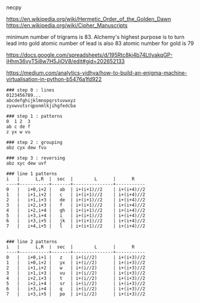 


necpy 


https://en.wikipedia.org/wiki/Hermetic_Order_of_the_Golden_Dawn
https://en.wikipedia.org/wiki/Cipher_Manuscripts

minimum number of trigrams is 83.
Alchemy's highest purpose is to turn lead into gold
atomic number of lead is also 83
atomic number for gold is 79

https://docs.google.com/spreadsheets/d/195Rtc8kj4b74LtIyakqGP-iHhm36vyT5i8w7H5JjOV8/edit#gid=202652133

https://medium.com/analytics-vidhya/how-to-build-an-enigma-machine-virtualisation-in-python-b5476a1fd922

```
### step 0 : lines
0123456789...
abcdefghijklmnopqrstuvwxyz
zyxwvutsrqponmlkjihgfedcba

### step 1 : patterns
0  1 2  3
ab c de f 
z yx w vu

### step 2 : grouping
abz cyx dew fvu

### step 3 : reversing
abz xyc dew uvf

### line 1 patterns
i   |      L,R  |  sec  |        L      |      R
----+-----------+-------+---------------+-----------
0   |   i+0,i+2 |   ab  | i+(i+1)//2    | i+(i+4)//2
1   |   i+1,i+2 |   c   | i+(i+1)//2    | i+(i+4)//2
2   |   i+1,i+3 |   de  | i+(i+1)//2    | i+(i+4)//2
3   |   i+2,i+3 |   f   | i+(i+1)//2    | i+(i+4)//2
4   |   i+2,i+4 |   gh  | i+(i+1)//2    | i+(i+4)//2
5   |   i+3,i+4 |   i   | i+(i+1)//2    | i+(i+4)//2
6   |   i+3,i+5 |   jk  | i+(i+1)//2    | i+(i+4)//2
7   |   i+4,i+5 |   l   | i+(i+1)//2    | i+(i+4)//2


### line 2 patterns
i   |      L,R  |  sec  |        L      |      R
----+-----------+-------+---------------+-----------
0   |   i+0,i+1 |   z   | i+(i//2)      | i+(i+3)//2
1   |   i+0,i+2 |   yx  | i+(i//2)      | i+(i+3)//2
2   |   i+1,i+2 |   w   | i+(i//2)      | i+(i+3)//2
3   |   i+1,i+3 |   vu  | i+(i//2)      | i+(i+3)//2
4   |   i+2,i+3 |   t   | i+(i//2)      | i+(i+3)//2
5   |   i+2,i+4 |   sr  | i+(i//2)      | i+(i+3)//2
6   |   i+3,i+4 |   q   | i+(i//2)      | i+(i+3)//2
7   |   i+3,i+5 |   po  | i+(i//2)      | i+(i+3)//2
```